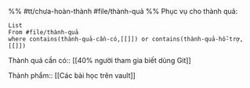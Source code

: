 %%
#tt/chưa-hoàn-thành 
#file/thành-quả
%%
Phục vụ cho thành quả:
```dataview
List 
From #file/thành-quả 
where contains(thành-quả-cần-có,[[]]) or contains(thành-quả-hỗ-trợ,[[]]) 
```
Thành quả cần có:: [[40% người tham gia biết dùng Git]]

Thành phẩm:: [[Các bài học trên vault]]
